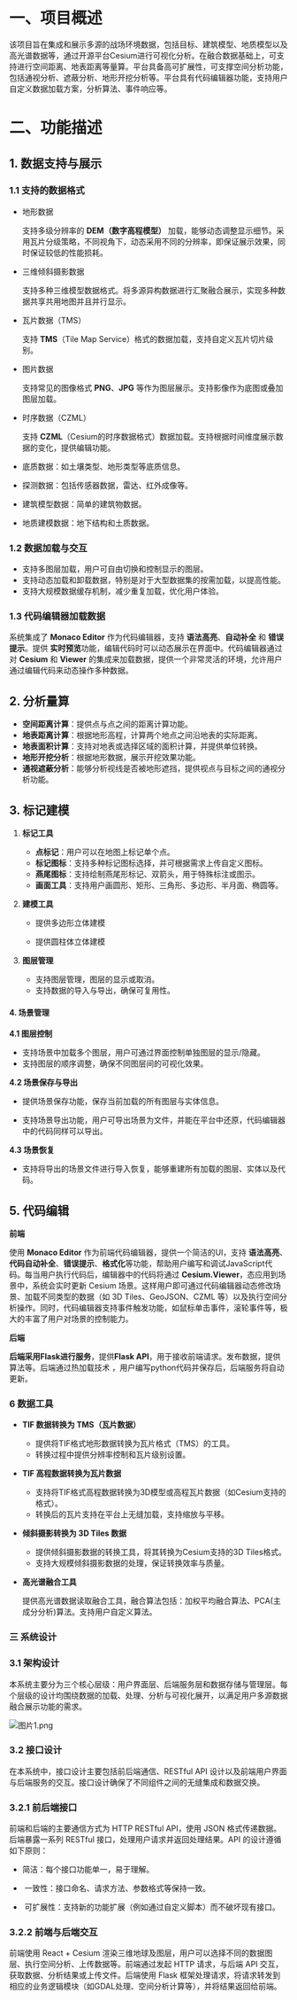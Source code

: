 # 一、项目概述

该项目旨在集成和展示多源的战场环境数据，包括目标、建筑模型、地质模型以及高光谱数据等，通过开源平台Cesium进行可视化分析。在融合数据基础上，可支持进行空间距离、地表距离等量算。平台具备高可扩展性，可支撑空间分析功能，包括通视分析、遮蔽分析、地形开挖分析等。平台具有代码编辑器功能，支持用户自定义数据加载方案，分析算法、事件响应等。

# **二、功能描述**

## 1. 数据支持与展示

### 1.1 支持的数据格式

- 地形数据
  
  支持多级分辨率的 **DEM（数字高程模型）** 加载，能够动态调整显示细节。采用瓦片分级策略，不同视角下，动态采用不同的分辨率，即保证展示效果，同时保证较低的性能损耗。

- 三维倾斜摄影数据
  
  支持多种三维模型数据格式。将多源异构数据进行汇聚融合展示，实现多种数据共享共用地图并且并行显示。

- 瓦片数据（TMS）
  
  支持 **TMS**（Tile Map Service）格式的数据加载，支持自定义瓦片切片级别。

- 图片数据
  
  支持常见的图像格式 **PNG**、**JPG** 等作为图层展示。支持影像作为底图或叠加图层加载。

- 时序数据（CZML）
  
  支持 **CZML**（Cesium的时序数据格式）数据加载。支持根据时间维度展示数据的变化，提供编辑功能。

- 底质数据：如土壤类型、地形类型等底质信息。

- 探测数据：包括传感器数据，雷达、红外成像等。

- 建筑模型数据：简单的建筑物数据。

- 地质建模数据：地下结构和土质数据。

### 1.2 数据加载与交互

- 支持多图层加载，用户可自由切换和控制显示的图层。
- 支持动态加载和卸载数据，特别是对于大型数据集的按需加载，以提高性能。
- 支持大规模数据缓存机制，减少重复加载，优化用户体验。

### 1.3 代码编辑器加载数据

系统集成了 **Monaco Editor** 作为代码编辑器，支持 **语法高亮**、**自动补全** 和 **错误提示**。提供 **实时预览**功能，编辑代码时可以动态展示在界面中。代码编辑器通过对 **Cesium** 和 **Viewer** 的集成来加载数据，提供一个非常灵活的环境，允许用户通过编辑代码来动态操作多种数据。

## 2. 分析量算

- **空间距离计算**：提供点与点之间的距离计算功能。
- **地表距离计算**：根据地形高程，计算两个地点之间沿地表的实际距离。
- **地表面积计算**：支持对地表或选择区域的面积计算，并提供单位转换。
- **地形开挖分析**：根据地形数据，展示开挖效果功能。
- **通视遮蔽分析**：能够分析视线是否被地形遮挡，提供视点与目标之间的通视分析功能。

## 3. 标记建模

1. **标记工具**
   
   - **点标记**：用户可以在地图上标记单个点。
   - **标记图标**：支持多种标记图标选择，并可根据需求上传自定义图标。
   - **燕尾图标**：支持绘制燕尾形标记、双箭头，用于特殊标注或图示。
   - **画面工具**：支持用户画圆形、矩形、三角形、多边形、半月面、椭圆等。

2. **建模工具**
   
   - 提供多边形立体建模
   
   - 提供圆柱体立体建模

3. **图层管理**
   
   - 支持图层管理，图层的显示或取消。
   - 支持数据的导入与导出，确保可复用性。

#### **4. 场景管理**

**4.1 图层控制**

- 支持场景中加载多个图层，用户可通过界面控制单独图层的显示/隐藏。
- 支持图层的顺序调整，确保不同图层间的可视化效果。

**4.2 场景保存与导出**

- 提供场景保存功能，保存当前加载的所有图层与实体信息。

- 支持场景导出功能，用户可导出场景为文件，并能在平台中还原，代码编辑器中的代码同样可以导出。

**4.3 场景恢复**

- 支持将导出的场景文件进行导入恢复，能够重建所有加载的图层、实体以及代码。

## 5. 代码编辑

**前端**

使用 **Monaco Editor** 作为前端代码编辑器，提供一个简洁的UI，支持 **语法高亮**、**代码自动补全**、**错误提示**、**格式化**等功能，帮助用户编写和调试JavaScript代码。每当用户执行代码后，编辑器中的代码将通过 **Cesium.Viewer**，态应用到场景中，系统会实时更新 Cesium 场景。这样用户即可通过代码编辑器动态修改场景、加载不同类型的数据（如 3D Tiles、GeoJSON、CZML 等）以及执行空间分析操作。同时，代码编辑器支持事件触发功能，如鼠标单击事件，滚轮事件等，极大的丰富了用户对场景的控制能力。

**后端**

**后端采用Flask进行服务**，提供**Flask API**，用于接收前端请求。发布数据，提供算法等。后端通过热加载技术 ，用户编写python代码并保存后，后端服务将自动更新。

### 6 数据工具

- **TIF 数据转换为 TMS（瓦片数据）**
  
  - 提供将TIF格式地形数据转换为瓦片格式（TMS）的工具。
  - 转换过程中提供分辨率控制和瓦片级别设置。

- **TIF 高程数据转换为瓦片数据**
  
  - 支持将TIF格式高程数据转换为3D模型或高程瓦片数据（如Cesium支持的格式）。
  - 转换后的瓦片支持在平台上无缝加载，支持缩放与平移。

- **倾斜摄影转换为 3D Tiles 数据**
  
  - 提供倾斜摄影数据的转换工具，将其转换为Cesium支持的3D Tiles格式。
  - 支持大规模倾斜摄影数据的处理，保证转换效率与质量。

- **高光谱融合工具**
  
  提供高光谱数据读取融合工具，融合算法包括：加权平均融合算法、PCA(主成分分析)算法。支持用户自定义算法。

### 三 系统设计

### 3.1 架构设计

本系统主要分为三个核心层级：用户界面层、后端服务层和数据存储与管理层。每个层级的设计均围绕数据的加载、处理、分析与可视化展开，以满足用户多源数据融合展示功能的需求。

![图片1.png](D:\phonpy\gis_resium_bankend\paper\图片1.png)

### 3.2 接口设计

在本系统中，接口设计主要包括前后端通信、RESTful API 设计以及前端用户界面与后端服务的交互。接口设计确保了不同组件之间的无缝集成和数据交换。

### 3.****2****.1 前后端接口

前端和后端的主要通信方式为 HTTP RESTful API，使用 JSON 格式传递数据。后端暴露一系列 RESTful 接口，处理用户请求并返回处理结果。API 的设计遵循如下原则：

- 简洁：每个接口功能单一，易于理解。

-  一致性：接口命名、请求方法、参数格式等保持一致。

-  可扩展性：支持新的功能扩展（例如通过自定义脚本）而不破坏现有接口。

### 3.****2****.2 **前端与后端交互**

前端使用 React + Cesium 渲染三维地球及图层，用户可以选择不同的数据图层、执行空间分析、上传数据等。前端通过发起 HTTP 请求，与后端 API 交互，获取数据、分析结果或上传文件。后端使用 Flask 框架处理请求，将请求转发到相应的业务逻辑模块（如GDAL处理、空间分析计算等），并将结果返回给前端。 
